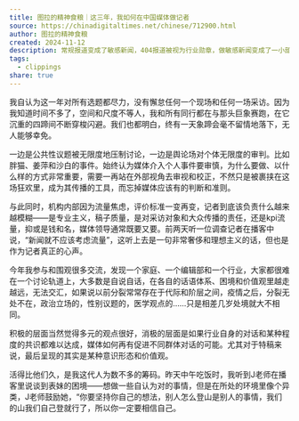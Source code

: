 ```yaml
---
title: 图拉的精神食粮｜这三年，我如何在中国媒体做记者
source: https://chinadigitaltimes.net/chinese/712900.html
author: 图拉的精神食粮
created: 2024-11-12
description: 常规报道变成了敏感新闻，404报道被视为行业勋章，做敏感新闻变成了一小部分媒体的“特权”，它们被视作“勇敢者”，有尺度的稿子每次一发出，就会引起行业注目。另一面，同行在两家大媒体遭受的不公和pua经常传入耳朵，渐渐地，我对这种“勇敢”叙事从羡慕到产生怀疑，这样畸形的行业环境，如何能长久。
tags:
  - clippings
share: true
---
```

我自认为这一年对所有选题都尽力，没有懈怠任何一个现场和任何一场采访。因为我知道时间不多了，空间和尺度不等人，我和所有同行都在与那头巨象赛跑，在它沉重的四蹄间不断穿梭闪避。我们也都明白，终有一天象蹄会毫不留情地落下，无人能够幸免。

一边是公共性议题被无限度地压制讨论，一边是舆论场对个体无限度的审判。比如胖猫、姜萍和沙白的事件。始终认为媒体介入个人事件要审慎，为什么要做、以什么样的方式非常重要，需要一再站在外部视角去审视和校正，不然只是被裹挟在这场狂欢里，成为其传播的工具，而忘掉媒体应该有的判断和准则。

与此同时，机构内部因为流量焦虑，评价标准一变再变，记者到底该负责什么越来越模糊——是专业主义，稿子质量，是对采访对象和大众传播的责任，还是kpi流量，抑或是钱和名，媒体领导通常既要又要。前两天听一位调查记者在播客中说，“新闻就不应该考虑流量”，这听上去是一句非常奢侈和理想主义的话，但也是作为记者真正的心声。

今年我参与和围观很多交流，发现一个家庭、一个编辑部和一个行业，大家都很难在一个讨论轨道上，大多数是自说自话，在各自的话语体系、困境和价值观里越走越远，无法交汇，如果说以前分裂常常存在于代际和阶层之间，疫情之后，分裂无处不在，政治立场的，性别议题的，医学观点的……只是相差几岁处境就大不相同。

积极的层面当然觉得多元的观点很好，消极的层面是如果行业自身的对话和某种程度的共识都难以达成，媒体如何再有促进不同群体对话的可能。尤其对于特稿来说，最后呈现的其实是某种意识形态和价值观。

活得比他们久，是我这代人为数不多的筹码。昨天中午吃饭时，我听到J老师在播客里说谈到表妹的困境——想做一些自认为对的事情，但是在所处的环境里像个异类，J老师鼓励她，“你要坚持你自己的想法，别人怎么登山是别人的事情，我们的山我们自己登就行了，所以你一定要相信自己。
